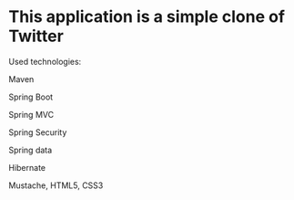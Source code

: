# This application is a simple clone of Twitter


Used technologies:

Maven

Spring Boot 

Spring MVC

Spring Security

Spring data

Hibernate

Mustache, HTML5, CSS3
